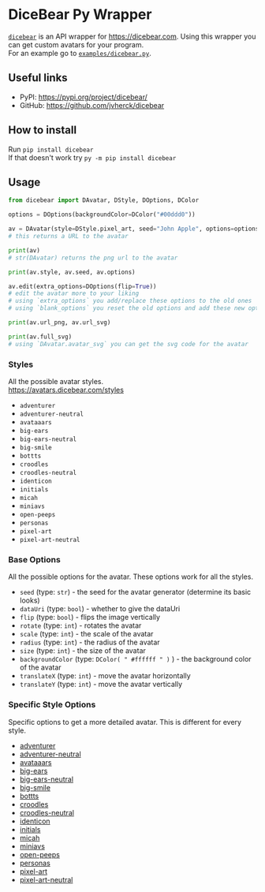 # DiceBear Py Wrapper
[`dicebear`](https://pypi.org/project/dicebear/) is an API wrapper for https://dicebear.com. Using this wrapper you can get custom avatars for your program.
\
For an example go to [`examples/dicebear.py`](https://github.com/jvherck/dicebear/tree/main/examples).

## Useful links
* PyPI: https://pypi.org/project/dicebear/
* GitHub: https://github.com/jvherck/dicebear

## How to install
Run `pip install dicebear`\
If that doesn't work try `py -m pip install dicebear`

## Usage
```python
from dicebear import DAvatar, DStyle, DOptions, DColor

options = DOptions(backgroundColor=DColor("#00ddd0"))

av = DAvatar(style=DStyle.pixel_art, seed="John Apple", options=options)
# this returns a URL to the avatar

print(av)
# str(DAvatar) returns the png url to the avatar

print(av.style, av.seed, av.options)

av.edit(extra_options=DOptions(flip=True))
# edit the avatar more to your liking
# using `extra_options` you add/replace these options to the old ones
# using `blank_options` you reset the old options and add these new options

print(av.url_png, av.url_svg)

print(av.full_svg)
# using `DAvatar.avatar_svg` you can get the svg code for the avatar
```


### Styles
All the possible avatar styles. \
https://avatars.dicebear.com/styles

* `adventurer`
* `adventurer-neutral`
* `avataaars`
* `big-ears`
* `big-ears-neutral`
* `big-smile`
* `bottts`
* `croodles`
* `croodles-neutral`
* `identicon`
* `initials`
* `micah`
* `miniavs`
* `open-peeps`
* `personas`
* `pixel-art`
* `pixel-art-neutral`

### Base Options
All the possible options for the avatar. These options work for all the styles.

* `seed` (type: `str`) - the seed for the avatar generator (determine its basic looks)
* `dataUri` (type: `bool`) - whether to give the dataUri 
* `flip` (type: `bool`) - flips the image vertically
* `rotate` (type: `int`) - rotates the avatar
* `scale` (type: `int`) - the scale of the avatar
* `radius` (type: `int`) - the radius of the avatar
* `size` (type: `int`) - the size of the avatar
* `backgroundColor` (type: `DColor( " #ffffff " )` ) - the background color of the avatar
* `translateX` (type: `int`) - move the avatar horizontally
* `translateY` (type: `int`) - move the avatar vertically

### Specific Style Options 
Specific options to get a more detailed avatar. This is different for every style.

* [adventurer](https://avatars.dicebear.com/styles/adventurer#style-options)
* [adventurer-neutral](https://avatars.dicebear.com/styles/adventurer-neutral#style-options)
* [avataaars](https://avatars.dicebear.com/styles/avataaars#style-options)
* [big-ears](https://avatars.dicebear.com/styles/big-ears#style-options)
* [big-ears-neutral](https://avatars.dicebear.com/styles/big-ears-neutral#style-options)
* [big-smile](https://avatars.dicebear.com/styles/big-smile#style-options)
* [bottts](https://avatars.dicebear.com/styles/bottts#style-options)
* [croodles](https://avatars.dicebear.com/styles/croodles#style-options)
* [croodles-neutral](https://avatars.dicebear.com/styles/croodles-neutral#style-options)
* [identicon](https://avatars.dicebear.com/styles/identicon#style-options)
* [initials](https://avatars.dicebear.com/styles/initials#style-options)
* [micah](https://avatars.dicebear.com/styles/micah#style-options)
* [miniavs](https://avatars.dicebear.com/styles/miniavs#style-options)
* [open-peeps](https://avatars.dicebear.com/styles/open-peeps#style-options)
* [personas](https://avatars.dicebear.com/styles/personas#style-options)
* [pixel-art](https://avatars.dicebear.com/styles/pixel-art#style-options)
* [pixel-art-neutral](https://avatars.dicebear.com/styles/pixel-art-neutral#style-options)
